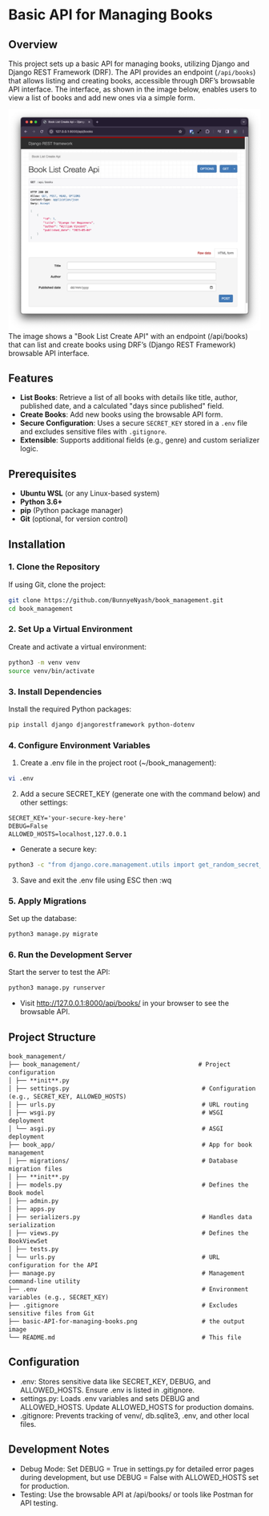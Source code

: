 # Basic API for Managing Books

## Overview

This project sets up a basic API for managing books, utilizing Django and Django REST Framework (DRF). The API provides an endpoint (`/api/books`) that allows listing and creating books, accessible through DRF’s browsable API interface. The interface, as shown in the image below, enables users to view a list of books and add new ones via a simple form.

![Book List Create API](<basic-API-for-managing-books.png>)
The image shows a "Book List Create API" with an endpoint (/api/books) that can list and create books using DRF’s (Django REST Framework) browsable API interface.

## Features

- **List Books**: Retrieve a list of all books with details like title, author, published date, and a calculated "days since published" field.
- **Create Books**: Add new books using the browsable API form.
- **Secure Configuration**: Uses a secure `SECRET_KEY` stored in a `.env` file and excludes sensitive files with `.gitignore`.
- **Extensible**: Supports additional fields (e.g., genre) and custom serializer logic.

## Prerequisites

- **Ubuntu WSL** (or any Linux-based system)
- **Python 3.6+**
- **pip** (Python package manager)
- **Git** (optional, for version control)

## Installation

### 1. Clone the Repository

If using Git, clone the project:

```bash
git clone https://github.com/BunnyeNyash/book_management.git
cd book_management
```

### 2. Set Up a Virtual Environment

Create and activate a virtual environment:

```bash
python3 -m venv venv
source venv/bin/activate
```

### 3. Install Dependencies

Install the required Python packages:

```bash
pip install django djangorestframework python-dotenv
```

### 4. Configure Environment Variables

1. Create a .env file in the project root (~/book_management):

```bash
vi .env
```

2. Add a secure SECRET_KEY (generate one with the command below) and other settings:

```
SECRET_KEY='your-secure-key-here'
DEBUG=False
ALLOWED_HOSTS=localhost,127.0.0.1
```

- Generate a secure key:

```bash
python3 -c "from django.core.management.utils import get_random_secret_key; print(get_random_secret_key())"
```

3. Save and exit the .env file using ESC then :wq

### 5. Apply Migrations

Set up the database:

```bash
python3 manage.py migrate
```

### 6. Run the Development Server

Start the server to test the API:

```bash
python3 manage.py runserver
```

- Visit http://127.0.0.1:8000/api/books/ in your browser to see the browsable API.

## Project Structure
```
book_management/
├── book_management/                                 # Project configuration
│ ├── **init**.py
│ ├── settings.py                                     # Configuration (e.g., SECRET_KEY, ALLOWED_HOSTS)
│ ├── urls.py                                         # URL routing
│ ├── wsgi.py                                         # WSGI deployment
│ └── asgi.py                                         # ASGI deployment
├── book_app/                                         # App for book management
│ ├── migrations/                                     # Database migration files
│ ├── **init**.py
│ ├── models.py                                       # Defines the Book model
│ ├── admin.py
│ ├── apps.py
│ ├── serializers.py                                  # Handles data serialization
│ ├── views.py                                        # Defines the BookViewSet
│ ├── tests.py
│ └── urls.py                                         # URL configuration for the API
├── manage.py                                         # Management command-line utility
├── .env                                              # Environment variables (e.g., SECRET_KEY)
├── .gitignore                                        # Excludes sensitive files from Git
├── basic-API-for-managing-books.png                  # the output image
└── README.md                                         # This file
```

## Configuration

- .env: Stores sensitive data like SECRET_KEY, DEBUG, and ALLOWED_HOSTS. Ensure .env is listed in .gitignore.
- settings.py: Loads .env variables and sets DEBUG and ALLOWED_HOSTS. Update ALLOWED_HOSTS for production domains.
- .gitignore: Prevents tracking of venv/, db.sqlite3, .env, and other local files.

## Development Notes

- Debug Mode: Set DEBUG = True in settings.py for detailed error pages during development, but use DEBUG = False with ALLOWED_HOSTS set for production.
- Testing: Use the browsable API at /api/books/ or tools like Postman for API testing.
